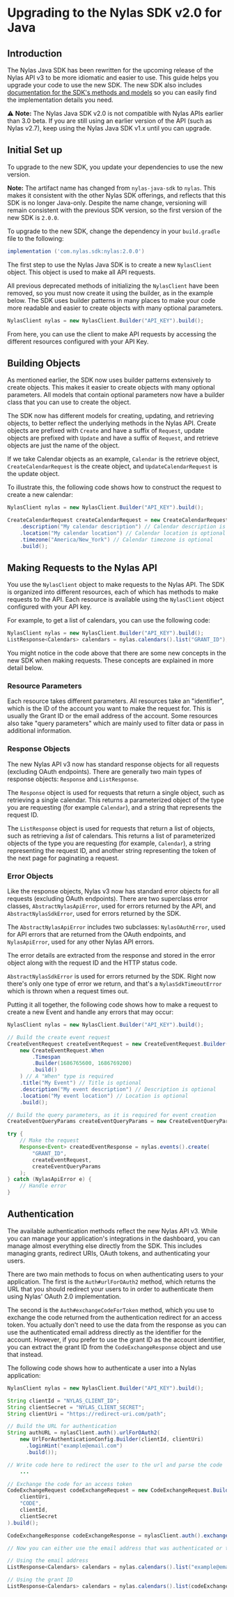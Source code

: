 # Upgrading to the Nylas SDK v2.0 for Java

## Introduction

The Nylas Java SDK has been rewritten for the upcoming release of the Nylas API v3 to be more idiomatic and easier to use. This guide helps you upgrade your code to use the new SDK. The new SDK also includes [documentation for the SDK's methods and models](https://nylas-java-sdk-reference.pages.dev/) so you can easily find the implementation details you need.

⚠️ **Note:** The Nylas Java SDK v2.0 is not compatible with Nylas APIs earlier than 3.0 beta. If you are still using an earlier version of the API (such as Nylas v2.7), keep using the Nylas Java SDK v1.x until you can upgrade.

## Initial Set up

To upgrade to the new SDK, you update your dependencies to use the new version.

**Note:** The artifact name has changed from `nylas-java-sdk` to `nylas`.
This makes it consistent with the other Nylas SDK offerings, and reflects that this SDK is no longer Java-only. Despite the name change, versioning will remain consistent with the previous SDK version, so the first version of the new SDK is `2.0.0`.

To upgrade to the new SDK, change the dependency in your `build.gradle` file to the following:

```groovy
implementation ('com.nylas.sdk:nylas:2.0.0')
```

The first step to use the Nylas Java SDK is to create a new `NylasClient` object. This object is used to make all API requests.

All previous deprecated methods of initializing the `NylasClient` have been removed, so you must now create it  using the builder, as in the example below. The SDK uses builder patterns in many places to make your code more readable and easier to create objects with many optional parameters.

```java
NylasClient nylas = new NylasClient.Builder("API_KEY").build();
```

From here, you can use the client to make API requests by accessing the different resources configured with your API Key.

## Building Objects

As mentioned earlier, the SDK now uses builder patterns extensively to create objects. This makes it easier to create objects with many optional parameters. All models that contain optional parameters now have a builder class that you can use to create the object.

The SDK now has different models for creating, updating, and retrieving objects, to better reflect the underlying methods in the Nylas API. Create objects are prefixed with `Create` and have a suffix of `Request`, update objects are prefixed with `Update` and have a suffix of `Request`, and retrieve objects are just the name of the object.

If we take Calendar objects as an example, `Calendar` is the retrieve object, `CreateCalendarRequest` is the create object, and `UpdateCalendarRequest` is the update object.

To illustrate this, the following code shows how to construct the request to create a new calendar:

```java
NylasClient nylas = new NylasClient.Builder("API_KEY").build();

CreateCalendarRequest createCalendarRequest = new CreateCalendarRequest.Builder("My Calendar") // Calendar name is required
    .description("My calendar description") // Calendar description is optional
    .location("My calendar location") // Calendar location is optional
    .timezone("America/New_York") // Calendar timezone is optional
    .build();
```

## Making Requests to the Nylas API

You use the `NylasClient` object to make requests to the Nylas API. The SDK is organized into different resources, each of which has methods to make requests to the API. Each resource is available using the `NylasClient` object configured with your API key.

For example, to get a list of calendars, you can use the following code:

```java
NylasClient nylas = new NylasClient.Builder("API_KEY").build();
ListResponse<Calendars> calendars = nylas.calendars().list("GRANT_ID");
```

You might notice in the code above that there are some new concepts in the new SDK when making requests. These concepts are explained in more detail below.

### Resource Parameters

Each resource takes different parameters. All resources take an "identifier", which is the ID of the account you want to make the request for. This is usually the Grant ID or the email address of the account. Some resources also take "query parameters" which are mainly used to filter data or pass in additional information.

### Response Objects

The new Nylas API v3 now has standard response objects for all requests (excluding OAuth endpoints). There are generally two main types of response objects: `Response` and `ListResponse`.

The `Response` object is used for requests that return a single object, such as retrieving a single calendar. This returns a parameterized object of the type you are requesting (for example `Calendar`), and a string that represents the request ID.

The `ListResponse` object is used for requests that return a list of objects, such as retrieving a _list_ of calendars. This returns a list of parameterized objects of the type you are requesting (for example, `Calendar`), a string representing the request ID, and another string representing the token of the next page for paginating a request. <!-- Do we need to talk about changes to the default pagination behavior here? -->

### Error Objects

Like the response objects, Nylas v3 now has standard error objects for all requests (excluding OAuth endpoints). There are two superclass error classes, `AbstractNylasApiError`, used for errors returned by the API, and `AbstractNylasSdkError`, used for errors returned by the SDK.

The `AbstractNylasApiError` includes two subclasses: `NylasOAuthError`, used for API errors that are returned from the OAuth endpoints, and `NylasApiError`, used for any other Nylas API errors.

The error details are extracted from the response and stored in the error object along with the request ID and the HTTP status code.

`AbstractNylasSdkError` is used for errors returned by the SDK. Right now there's only one type of error we return, and that's a `NylasSdkTimeoutError` which is thrown when a request times out.

Putting it all together, the following code shows how to make a request to create a new Event and handle any errors that may occur:

```java
NylasClient nylas = new NylasClient.Builder("API_KEY").build();

// Build the create event request
CreateEventRequest createEventRequest = new CreateEventRequest.Builder(
    new CreateEventRequest.When
        .Timespan
        .Builder(1686765600, 1686769200)
        .build()
    ) // A "When" type is required
    .title("My Event") // Title is optional
    .description("My event description") // Description is optional
    .location("My event location") // Location is optional
    .build();

// Build the query parameters, as it is required for event creation
CreateEventQueryParams createEventQueryParams = new CreateEventQueryParams.Builder(calendarId).build();

try {
    // Make the request
    Response<Event> createdEventResponse = nylas.events().create(
        "GRANT_ID",
        createEventRequest,
        createEventQueryParams
    );
} catch (NylasApiError e) {
    // Handle error
}
```

## Authentication

The available authentication methods reflect the new Nylas API v3. While you can manage your application's integrations in the dashboard, you can manage almost everything else directly from the SDK. This includes managing grants, redirect URIs, OAuth tokens, and authenticating your users.

There are two main methods to focus on when authenticating users to your application. The first is the `Auth#urlForOAuth2` method, which returns the URL that you should redirect your users to in order to authenticate them using Nylas' OAuth 2.0 implementation.

The second is the `Auth#exchangeCodeForToken` method, which you use to exchange the code returned from the authentication redirect for an access token. You actually don't need to use the data from the response as you can use the authenticated email address directly as the identifier for the account. However, if you prefer to use the grant ID as the account identifier, you can extract the grant ID from the `CodeExchangeResponse` object and use that instead.

The following code shows how to authenticate a user into a Nylas application:

```java
NylasClient nylas = new NylasClient.Builder("API_KEY").build();

String clientId = "NYLAS_CLIENT_ID";
String clientSecret = "NYLAS_CLIENT_SECRET";
String clientUri = "https://redirect-uri.com/path";

// Build the URL for authentication
String authURL = nylasClient.auth().urlForOAuth2(
    new UrlForAuthenticationConfig.Builder(clientId, clientUri)
      .loginHint("example@email.com")
      .build());

// Write code here to redirect the user to the url and parse the code
    ...

// Exchange the code for an access token
CodeExchangeRequest codeExchangeRequest = new CodeExchangeRequest.Builder(
    clientUri,
    "CODE",
    clientId,
    clientSecret
).build();

CodeExchangeResponse codeExchangeResponse = nylasClient.auth().exchangeCodeForToken(codeExchangeRequest);

// Now you can either use the email address that was authenticated or the grant ID in the response as the identifier

// Using the email address
ListResponse<Calendars> calendars = nylas.calendars().list("example@email.com");

// Using the grant ID
ListResponse<Calendars> calendars = nylas.calendars().list(codeExchangeResponse.getGrantId());
```
